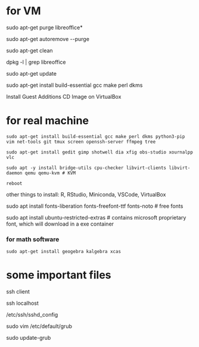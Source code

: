 # for VM

sudo apt-get purge libreoffice*

sudo apt-get autoremove --purge

sudo apt-get clean

dpkg -l | grep libreoffice

sudo apt-get update

sudo apt-get install build-essential gcc make perl dkms

Install Guest Additions CD Image on VirtualBox

# for real machine

```
sudo apt-get install build-essential gcc make perl dkms python3-pip vim net-tools git tmux screen openssh-server ffmpeg tree

sudo apt-get install gedit gimp shotwell dia xfig obs-studio xournalpp vlc

sudo apt -y install bridge-utils cpu-checker libvirt-clients libvirt-daemon qemu qemu-kvm # KVM

reboot

```


other things to install: R, RStudio, Miniconda, VSCode, VirtualBox

sudo apt install fonts-liberation fonts-freefont-ttf fonts-noto # free fonts

sudo apt install ubuntu-restricted-extras # contains microsoft proprietary font, which will download in a exe container

### for math software

```
sudo apt-get install geogebra kalgebra xcas 
```


# some important files

ssh client

ssh localhost

/etc/ssh/sshd_config


sudo vim /etc/default/grub

sudo update-grub
